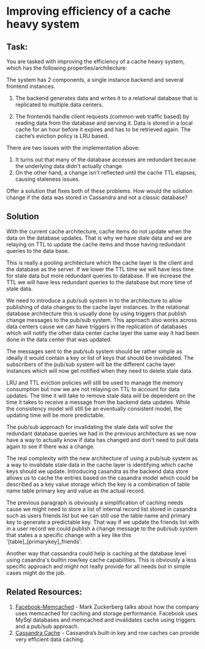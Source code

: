 # Improving efficiency of a cache heavy system

## Task:
You are tasked with improving the efficiency of a cache heavy system, which has the following
properties/architecture:

The system has 2 components, a single instance backend and several frontend instances.

1. The backend generates data and writes it to a relational database that is replicated to
multiple data centers.

2. The frontends handle client requests (common web traffic based) by reading data from
the database and serving it. Data is stored in a local cache for an hour before it expires
and has to be retrieved again. The cache’s eviction policy is LRU based.

There are two issues with the implementation above:

1. It turns out that many of the database accesses are redundant because the underlying
data didn't actually change.
2. On the other hand, a change isn't reflected until the cache TTL elapses, causing
staleness issues.

Offer a solution that fixes both of these problems. How would the solution change if the data
was stored in Cassandra and not a classic database?

## Solution

With the current cache architecture, cache items do not update when the data on the database updates.  That is why we have stale data and we are relaying on TTL to update the cache items and those having redundant queries to the data base.

This is really a pooling architecture which the cache layer is the client and the database as the server. If we lower the TTL time we will have less time for stale data but more redundant queries to database. If we increase the TTL we will have less redundant queries to the database but more time of stale data.

We need to introduce a pub/sub system in to the architecture to allow publishing of data changes to the cache layer instances. In the relational database architecture this is usually done by using triggers that publish change messages to the pub/sub system. This approach also works across data centers cause we can have triggers in the replication of databases which will notify the other data center cache layer the same way it had been done in the data center that was updated.

The messages sent to the pub/sub system should be rather simple as ideally it would contain a key or list of keys that should be invalidated. The subscribers of the pub/sub system will be the different cache layer instances which will now get notified when they need to delete stale data.

LRU and TTL eviction policies will still be used to manage the memory consumption but now we are not relaying on TTL to account for data updates. The time it will take to remove stale data will be dependent on the time it takes to receive a message from the backend data updates. While the consistency model will still be an eventually consistent model, the updating time will be more predictable.

The pub/sub approach for invalidating the stale data will solve the redundant database queries we had in the previous architecture as we now have a way to actually know if data has changed and don't need to pull data again to see if there was a change.

The real complexity with the new architecture of using a pub/sub system as a way to invalidate stale data in the cache layer is identifying which cache keys should we update. Introducing casandra as the backend data store allows us to cache the entries based on the casandra model which could be described as a key value storage which the key is a combination of table name table primary key and value as the actual record. 

The previous paragraph is obviously a simplification of caching needs cause we might need to store a list of internal record list stored in casandra such as users friends list but we can still use the table name and primary key to generate a predictable key. That way if we update the friends list with in a user record we could publish a change message to the pub/sub system that states a a specific change with a key like this '[table]_[primarykey]_friends'. 

Another way that cassandra could help is caching at the database level using casandra's builtin row/key cache capabilities. This is obviously a less specific approach and might not really provide for all needs but in simple cases might do the job.

## Related Resources:

1. [Facebook-Memcached](https://www.youtube.com/watch?v=UH7wkvcf0ys) - Mark Zuckerberg talks about how the company uses memcached for caching and storage performance. Facebook uses MySql databases and memcached and invalidates cache using triggers and a pub/sub approach.
2. [Cassandra Cache](https://www.datastax.com/dev/blog/maximizing-cache-benefit-with-cassandra) - Cassandra’s built-in key and row caches can provide very efficient data caching. 